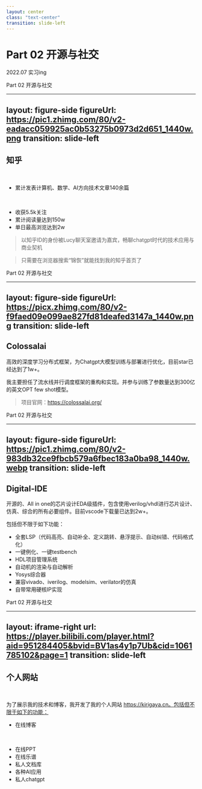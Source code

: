 ```yaml
---
layout: center
class: "text-center"
transition: slide-left
---
```


# Part 02 开源与社交

<span class="font-extralight">2022.07 实习ing</span>


<Footnotes separator>
  <Footnote>Part 02 开源与社交</Footnote>
</Footnotes>

---
layout: figure-side
figureUrl: https://pic1.zhimg.com/80/v2-eadacc059925ac0b53275b0973d2d651_1440w.png
transition: slide-left
---


## 知乎

<br>

- 累计发表计算机、数学、AI方向技术文章140余篇
<br>

- 收获5.5k关注
- 累计阅读量达到150w
- 单日最高浏览达到2w

> 以知乎ID的身份被Lucy聊天室邀请为嘉宾，畅聊chatgpt时代的技术应用与商业契机

> 只需要在浏览器搜索“锦恢”就能找到我的知乎首页了

<Footnotes separator>
  <Footnote>Part 02 开源与社交</Footnote>
</Footnotes>

---
layout: figure-side
figureUrl: https://picx.zhimg.com/80/v2-f9faed09e099ae827fd81deafed3147a_1440w.png
transition: slide-left
---

## Colossalai

高效的深度学习分布式框架，为Chatgpt大模型训练与部署进行优化，目前star已经达到了1w+。

我主要担任了流水线并行调度框架的重构和实现。并参与训练了参数量达到300亿的英文OPT few shot模型。

> 项目官网：https://colossalai.org/

<Footnotes separator>
  <Footnote>Part 02 开源与社交</Footnote>
</Footnotes>

---
layout: figure-side
figureUrl: https://pic1.zhimg.com/80/v2-983db32ce9fbcb579a6fbec183a0ba98_1440w.webp
transition: slide-left
---

## Digital-IDE

开源的、All in one的芯片设计EDA级插件，包含使用verilog/vhdl进行芯片设计、仿真、综合的所有必要组件。目前vscode下载量已达到2w+。

包括但不限于如下功能：

- 全套LSP（代码高亮、自动补全、定义跳转、悬浮提示、自动纠错、代码格式化）
- 一键例化、一键testbench
- HDL项目管理系统
- 自动机的渲染与自动解析
- Yosys综合器
- 兼容vivado、iverilog、modelsim、verilator的仿真
- 自带常用硬核IP实现

<Footnotes separator>
  <Footnote>Part 02 开源与社交</Footnote>
</Footnotes>

---
layout: iframe-right
url: https://player.bilibili.com/player.html?aid=951284405&bvid=BV1as4y1p7Ub&cid=1061785102&page=1
transition: slide-left
---

## 个人网站

<br>

为了展示我的技术和博客，我开发了我的个人网站 https://kirigaya.cn。包括但不限于如下的功能：

- 在线博客
<br>

- 在线PPT
- 在线乐谱
- 私人文档库
- 各种AI应用
- 私人chatgpt

